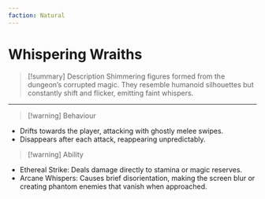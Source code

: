 ```yaml
---
faction: Natural
---
```


# Whispering Wraiths

> [!summary] Description
> Shimmering figures formed from the dungeon’s corrupted magic. They resemble humanoid silhouettes but constantly shift and flicker, emitting faint whispers.  

---

>[!warning] Behaviour
- Drifts towards the player, attacking with ghostly melee swipes.
- Disappears after each attack, reappearing unpredictably.

>[!warning] Ability
- Ethereal Strike: Deals damage directly to stamina or magic reserves.
- Arcane Whispers: Causes brief disorientation, making the screen blur or creating phantom enemies that vanish when approached.
